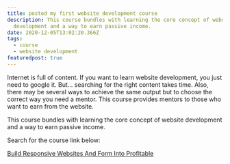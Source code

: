 ```yaml
---
title: posted my first website development course
description: This course bundles with learning the core concept of website
  development and a way to earn passive income.
date: 2020-12-05T13:02:20.366Z
tags:
  - course
  - website development
featuredpost: true
---
```

Internet is full of content. If you want to learn website development, you just need to google it. But... searching for the right content takes time. Also, there may be several ways to achieve the same output but to choose the correct way you need a mentor. This course provides mentors to those who want to earn from the website.

This course bundles with learning the core concept of website development and a way to earn passive income.

Search for the course link below:

[Build Responsive Websites And Form Into Profitable](https://keynotes.dev/courses/build-responsive-websites-and-form-into-profitable)